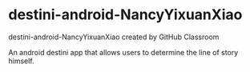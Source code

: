 # destini-android-NancyYixuanXiao
destini-android-NancyYixuanXiao created by GitHub Classroom

An android destini app that allows users to determine the line of story himself.
